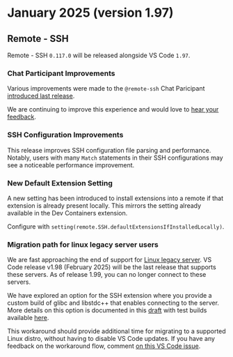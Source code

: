 # January 2025 (version 1.97)

## Remote - SSH

Remote - SSH `0.117.0` will be released alongside VS Code `1.97`.

### Chat Participant Improvements

Various improvements were made to the `@remote-ssh` Chat Paricipant [introduced last release](./v1_96.md#the-remote-ssh-chat-participant).

We are continuing to improve this experience and would love to [hear your feedback](https://github.com/microsoft/vscode-remote-release).

### SSH Configuration Improvements

 This release improves SSH configuration file parsing and performance. Notably, users with many `Match` statements in their SSH configurations may see a noticeable performance improvement.

### New Default Extension Setting

A new setting has been introduced to install extensions into a remote if that extension is already present locally. This mirrors the setting already available in the Dev Containers extension.

Configure with `setting(remote.SSH.defaultExtensionsIfInstalledLocally)`.

### Migration path for linux legacy server users

We are fast approaching the end of support for [Linux legacy server](https://aka.ms/vscode-remote/faq/old-linux). VS Code release v1.98 (February 2025) will be the last release that supports these servers. As of release 1.99, you can no longer connect to these servers.

We have explored an option for the SSH extension where you provide a custom build of glibc and libstdc++ that enables connecting to the server. More details on this option is documented in this [draft](https://github.com/microsoft/vscode-docs/pull/7953/files) with test builds available [here](https://github.com/microsoft/vscode/pull/235232#issuecomment-2615764717).

This workaround should provide additional time for migrating to a supported Linux distro, without having to disable VS Code updates. If you have any feedback on the workaround flow, comment [on this VS Code issue](https://github.com/microsoft/vscode/issues/231623).